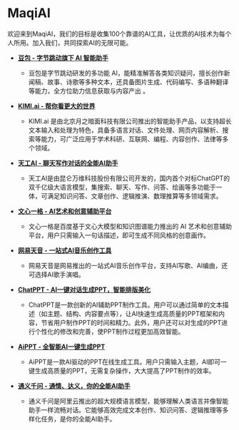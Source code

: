 # MaqiAI

欢迎来到MaqiAI，我们的目标是收集100个靠谱的AI工具，让优质的AI技术为每个人所用。加入我们，共同探索AI的无限可能。

- [**豆包 - 字节跳动旗下 AI 智能助手**](https://www.doubao.com/)
  * 豆包是字节跳动研发的多功能 AI，能精准解答各类知识疑问，擅长创作新闻稿、故事、诗歌等多种文本，还具备图片生成、代码编写、多语种翻译等能力，全方位助力信息获取与内容产出 。

- [**KIMI.ai - 帮你看更大的世界**](https://kimi.moonshot.cn/)
  * KIMI.ai 是由北京月之暗面科技有限公司推出的智能助手产品，以支持超长文本输入和处理为特色，具备多语言对话、文件处理、网页内容解析、搜索等能力，可广泛应用于学术科研、互联网、编程、内容创作、法律等多个领域。

- [**天工AI - 聊天写作对话的全能AI助手**](https://www.tiangong.cn/)
  * 天工AI是由昆仑万维科技股份有限公司开发的，国内首个对标ChatGPT的双千亿级大语言模型，集搜索、聊天、写作、问答、绘画等多功能于一体，可满足知识问答、文章创作、逻辑推演、数理推算等多领域需求。

- [**文心一格 - AI艺术和创意辅助平台**](https://yige.baidu.com/)
  * 文心一格是百度基于文心大模型和知识图谱能力推出的 AI 艺术和创意辅助平台，用户只需输入一句话描述，即可生成不同风格的创意画作。
 
- [**网易天音 - 一站式AI音乐创作工具**](https://tianyin.music.163.com/)
  * 网易天音是网易推出的一站式AI音乐创作平台，支持AI写歌、AI编曲，还可选择AI歌手演唱。

- [**ChatPPT - AI一键对话生成PPT，智能排版美化**](https://chat-ppt.com/)
  * ChatPPT是一款创新的AI辅助PPT制作工具。用户可以通过简单的文本描述（如主题、结构、内容要点等），让AI快速生成高质量的PPT框架和内容，节省用户制作PPT的时间和精力。此外，用户还可以对生成的PPT进行个性化的修改和完善，使PPT制作过程更加高效智能。

- [**AiPPT - 全智能AI一键生成PPT**](https://www.aippt.cn/)
  * AiPPT是一款AI驱动的PPT在线生成工具。用户只需输入主题，AI即可一键生成高质量的PPT，无需复杂操作，大大提高了PPT制作的效率。

- [**通义千问 - 通情、达义，你的全能AI助手**](https://tongyi.aliyun.com/)
  * 通义千问是阿里云推出的超大规模语言模型，能够理解人类语言并像智能助手一样流畅对话。它能够高效完成文本创作、知识问答、逻辑推理等多样化任务，是你的全能AI助手。
